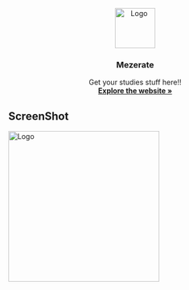 <p align="center">
  <a href="https://mezerate.ams3.digitaloceanspaces.com/Logo/icon.png">
    <img src="https://mezerate.ams3.digitaloceanspaces.com/Logo/icon.png" alt="Logo" width="80" height="80">
  </a>

  <h3 align="center">Mezerate</h3>

  <p align="center">
    Get your studies stuff here!!
    <br />
    <a href="https://mezerate.com"><strong>Explore the website »</strong></a>
    
  </p>
</p>

## ScreenShot
<a href="https://mezerate.ams3.digitaloceanspaces.com/Logo/Screenshot%202020-08-20%20at%201.18.52%20PM.png">
    <img src="https://mezerate.ams3.digitaloceanspaces.com/Logo/Screenshot%202020-08-20%20at%201.18.52%20PM.png" alt="Logo" width="300" height="300">
  </a>